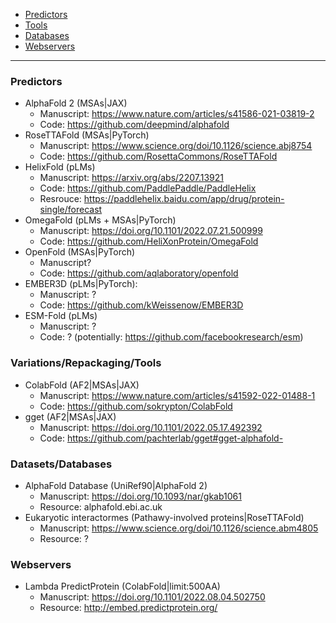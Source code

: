 * [Predictors](#Predictors)
* [Tools](#Tools)
* [Databases](#Databases)
* [Webservers](#Webservers)

----

<a name="Predictors"></a>
### Predictors
 - AlphaFold 2 (MSAs|JAX)
   - Manuscript: https://www.nature.com/articles/s41586-021-03819-2
   - Code: https://github.com/deepmind/alphafold
 - RoseTTAFold (MSAs|PyTorch)
   - Manuscript: https://www.science.org/doi/10.1126/science.abj8754
   - Code: https://github.com/RosettaCommons/RoseTTAFold
 - HelixFold (pLMs)
   - Manuscript: https://arxiv.org/abs/2207.13921
   - Code: https://github.com/PaddlePaddle/PaddleHelix
   - Resrouce: https://paddlehelix.baidu.com/app/drug/protein-single/forecast
 - OmegaFold (pLMs + MSAs|PyTorch)
   - Manuscript: https://doi.org/10.1101/2022.07.21.500999
   - Code: https://github.com/HeliXonProtein/OmegaFold
 - OpenFold (MSAs|PyTorch)
   - Manuscript?
   - Code: https://github.com/aqlaboratory/openfold
- EMBER3D (pLMs|PyTorch):
  - Manuscript: ?
  - Code: https://github.com/kWeissenow/EMBER3D
 - ESM-Fold (pLMs)
   - Manuscript: ?
   - Code: ? (potentially: https://github.com/facebookresearch/esm)
 
<a name="Tools"></a>
### Variations/Repackaging/Tools
 - ColabFold (AF2|MSAs|JAX)
   - Manuscript: https://www.nature.com/articles/s41592-022-01488-1
   - Code: https://github.com/sokrypton/ColabFold
 - gget (AF2|MSAs|JAX)
   - Manuscript: https://doi.org/10.1101/2022.05.17.492392
   - Code: https://github.com/pachterlab/gget#gget-alphafold-
 
<a name="Databases"></a>
### Datasets/Databases
 - AlphaFold Database (UniRef90|AlphaFold 2)
   - Manuscript: https://doi.org/10.1093/nar/gkab1061
   - Resource: alphafold.ebi.ac.uk
 - Eukaryotic interactormes (Pathawy-involved proteins|RoseTTAFold)
   - Manuscript: https://www.science.org/doi/10.1126/science.abm4805
   - Resource: ?

<a name="Webservers"></a>
### Webservers
 - Lambda PredictProtein (ColabFold|limit:500AA)
   - Manuscript: https://doi.org/10.1101/2022.08.04.502750
   - Resource: http://embed.predictprotein.org/
